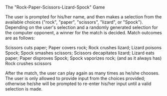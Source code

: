 The "Rock-Paper-Scissors-Lizard-Spock" Game

The user is prompted for his/her name, and then makes a selection from the available choices ("rock", "paper", "scissors", "lizard", or "Spock").  Depending on the user's selection and a randomly generated selection for the computer opponent, a winner for the match is decided.  Match outcomes are as follows:

Scissors cuts paper;
Paper covers rock;
Rock crushes lizard;
Lizard poisons Spock;
Spock smashes scissors;
Scissors decapitates lizard;
Lizard eats paper;
Paper disproves Spock;
Spock vaporizes rock;
(and as it always has) Rock crushes scissors

After the match, the user can play again as many times as he/she chooses.  The user is only allowed to provide input from the choices provided; otherwise he/she will be prompted to re-enter his/her input until a valid selection is made. 